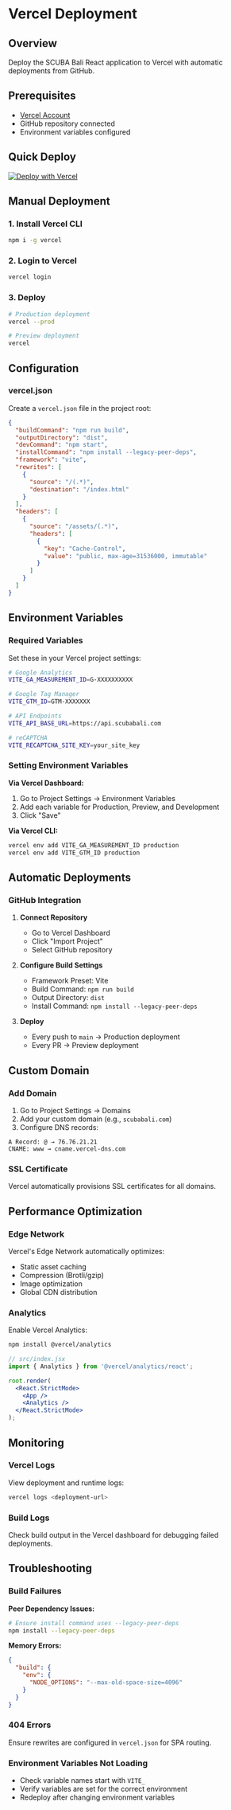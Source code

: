 # Vercel Deployment

## Overview

Deploy the SCUBA Bali React application to Vercel with automatic deployments from GitHub.

## Prerequisites

- [Vercel Account](https://vercel.com/signup)
- GitHub repository connected
- Environment variables configured

## Quick Deploy

[![Deploy with Vercel](https://vercel.com/button)](https://vercel.com/new/clone?repository-url=https://github.com/DeanLuus22021994/react-scuba)

## Manual Deployment

### 1. Install Vercel CLI

```bash
npm i -g vercel
```

### 2. Login to Vercel

```bash
vercel login
```

### 3. Deploy

```bash
# Production deployment
vercel --prod

# Preview deployment
vercel
```

## Configuration

### vercel.json

Create a `vercel.json` file in the project root:

```json
{
  "buildCommand": "npm run build",
  "outputDirectory": "dist",
  "devCommand": "npm start",
  "installCommand": "npm install --legacy-peer-deps",
  "framework": "vite",
  "rewrites": [
    {
      "source": "/(.*)",
      "destination": "/index.html"
    }
  ],
  "headers": [
    {
      "source": "/assets/(.*)",
      "headers": [
        {
          "key": "Cache-Control",
          "value": "public, max-age=31536000, immutable"
        }
      ]
    }
  ]
}
```

## Environment Variables

### Required Variables

Set these in your Vercel project settings:

```bash
# Google Analytics
VITE_GA_MEASUREMENT_ID=G-XXXXXXXXXX

# Google Tag Manager
VITE_GTM_ID=GTM-XXXXXXX

# API Endpoints
VITE_API_BASE_URL=https://api.scubabali.com

# reCAPTCHA
VITE_RECAPTCHA_SITE_KEY=your_site_key
```

### Setting Environment Variables

**Via Vercel Dashboard:**

1. Go to Project Settings → Environment Variables
2. Add each variable for Production, Preview, and Development
3. Click "Save"

**Via Vercel CLI:**

```bash
vercel env add VITE_GA_MEASUREMENT_ID production
vercel env add VITE_GTM_ID production
```

## Automatic Deployments

### GitHub Integration

1. **Connect Repository**
   - Go to Vercel Dashboard
   - Click "Import Project"
   - Select GitHub repository

2. **Configure Build Settings**
   - Framework Preset: Vite
   - Build Command: `npm run build`
   - Output Directory: `dist`
   - Install Command: `npm install --legacy-peer-deps`

3. **Deploy**
   - Every push to `main` → Production deployment
   - Every PR → Preview deployment

## Custom Domain

### Add Domain

1. Go to Project Settings → Domains
2. Add your custom domain (e.g., `scubabali.com`)
3. Configure DNS records:

```text
A Record: @ → 76.76.21.21
CNAME: www → cname.vercel-dns.com
```

### SSL Certificate

Vercel automatically provisions SSL certificates for all domains.

## Performance Optimization

### Edge Network

Vercel's Edge Network automatically optimizes:

- Static asset caching
- Compression (Brotli/gzip)
- Image optimization
- Global CDN distribution

### Analytics

Enable Vercel Analytics:

```bash
npm install @vercel/analytics
```

```jsx
// src/index.jsx
import { Analytics } from '@vercel/analytics/react';

root.render(
  <React.StrictMode>
    <App />
    <Analytics />
  </React.StrictMode>
);
```

## Monitoring

### Vercel Logs

View deployment and runtime logs:

```bash
vercel logs <deployment-url>
```

### Build Logs

Check build output in the Vercel dashboard for debugging failed deployments.

## Troubleshooting

### Build Failures

**Peer Dependency Issues:**

```bash
# Ensure install command uses --legacy-peer-deps
npm install --legacy-peer-deps
```

**Memory Errors:**

```json
{
  "build": {
    "env": {
      "NODE_OPTIONS": "--max-old-space-size=4096"
    }
  }
}
```

### 404 Errors

Ensure rewrites are configured in `vercel.json` for SPA routing.

### Environment Variables Not Loading

- Check variable names start with `VITE_`
- Verify variables are set for the correct environment
- Redeploy after changing environment variables
